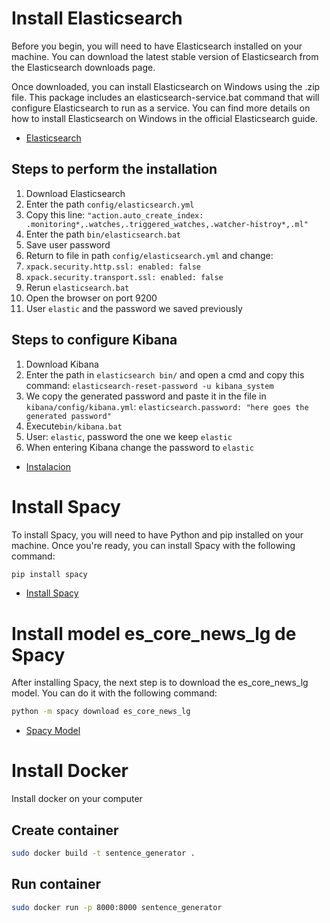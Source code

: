 # Install Elasticsearch
Before you begin, you will need to have Elasticsearch installed on your machine. You can download the latest stable version of Elasticsearch from the Elasticsearch downloads page.

Once downloaded, you can install Elasticsearch on Windows using the .zip file. This package includes an elasticsearch-service.bat command that will configure Elasticsearch to run as a service. You can find more details on how to install Elasticsearch on Windows in the official Elasticsearch guide.

- [Elasticsearch](https://www.elastic.co/downloads/past-releases/elasticsearch-8-3-1) 

## Steps to perform the installation

1. Download Elasticsearch
2. Enter the path `config/elasticsearch.yml`
3. Copy this line: `"action.auto_create_index: .monitoring*,.watches,.triggered_watches,.watcher-histroy*,.ml"`
4. Enter the path  `bin/elasticsearch.bat`
5. Save user password
6. Return to file in path `config/elasticsearch.yml` and change:
 1. `xpack.security.http.ssl: enabled: false`
 2. `xpack.security.transport.ssl: enabled: false`
7. Rerun `elasticsearch.bat`
8. Open the browser on port 9200
9. User `elastic` and the password we saved previously

## Steps to configure Kibana

1. Download Kibana
2. Enter the path in `elasticsearch bin/` and open a cmd and copy this command: ```elasticsearch-reset-password -u kibana_system```
3. We copy the generated password and paste it in the file in `kibana/config/kibana.yml`: `elasticsearch.password: "here goes the generated password"`
4. Execute`bin/kibana.bat`
5. User: `elastic`, password the one we keep `elastic`
6. When entering Kibana change the password to `elastic`

- [Instalacion](https://www.youtube.com/watch?v=BybAetckH88&t=285s)

# Install Spacy

To install Spacy, you will need to have Python and pip installed on your machine. Once you're ready, you can install Spacy with the following command:

```bash
pip install spacy
```

- [Install Spacy](https://spacy.io/usage)


# Install model es_core_news_lg de Spacy

After installing Spacy, the next step is to download the es_core_news_lg model. You can do it with the following command:

```bash
python -m spacy download es_core_news_lg
```

- [Spacy Model](https://spacy.io/models/es)


# Install Docker
Install docker on your computer
## Create container
```bash 
sudo docker build -t sentence_generator . 
``` 
## Run container
``` bash
sudo docker run -p 8000:8000 sentence_generator 
```